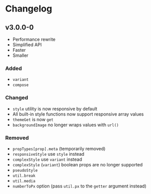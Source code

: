 
# Changelog

## v3.0.0-0

- Performance rewrite
- Simplified API
- Faster
- Smaller

### Added

- `variant`
- `compose`

### Changed

- `style` utility is now responsive by default
- All built-in style functions now support responsive array values
- `themeGet` is now `get`
- `backgroundImage` no longer wraps values with `url()`

### Removed

- `propTypes[prop].meta` (temporarily removed)
- `responsiveStyle` use `style` instead
- `complexStyle` use `variant` instead
- `complexStyle` (`variant`) boolean props are no longer supported
- `pseudoStyle`
- `util.break`
- `util.media`
- `numberToPx` option (pass `util.px` to the `getter` argument instead)
